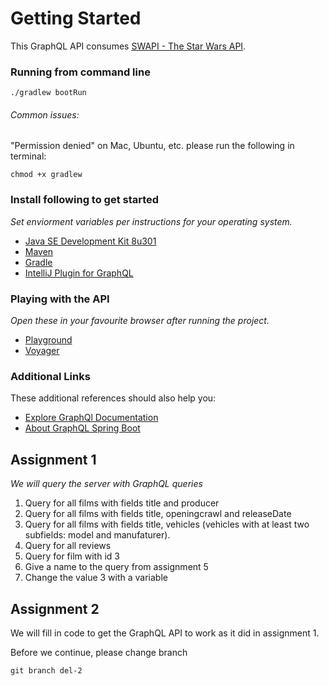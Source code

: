# Getting Started
This GraphQL API consumes [SWAPI - The Star Wars API](https://swapi.dev/documentation).

### Running from command line
```
./gradlew bootRun
```

###### Common issues: 

"Permission denied" on Mac, Ubuntu, etc. please run the following in terminal:
```
chmod +x gradlew
```

### Install following to get started
_Set enviorment variables per instructions for your operating system._
* [Java SE Development Kit 8u301](https://www.oracle.com/java/technologies/javase/javase-jdk8-downloads.html)
* [Maven](https://maven.apache.org/)
* [Gradle](https://gradle.org/install/)
* [IntelliJ Plugin for GraphQL](https://plugins.jetbrains.com/plugin/8097-js-graphql)

### Playing with the API
_Open these in your favourite browser after running the project._
* [Playground](http://localhost:9000/playground)
* [Voyager](http://localhost:9000/voyager)

### Additional Links
These additional references should also help you:
* [Explore GraphQl Documentation](https://www.graphql.com/)
* [About GraphQL Spring Boot](https://www.graphql-java-kickstart.com/spring-boot/)

## Assignment 1
_We will query the server with GraphQL queries_
1. Query for all films with fields title and producer
2. Query for all films with fields title, openingcrawl and releaseDate
3. Query for all films with fields title, vehicles (vehicles with at least two subfields: model and manufaturer).
4. Query for all reviews
5. Query for film with id 3
6. Give a name to the query from assignment 5
7. Change the value 3 with a variable

## Assignment 2
We will fill in code to get the GraphQL API to work as it did in assignment 1.

Before we continue, please change branch
```
git branch del-2
```
